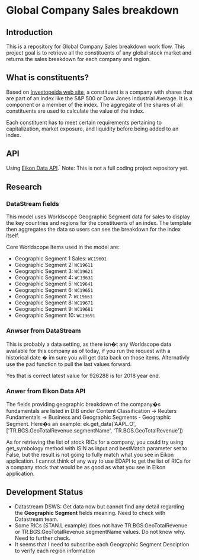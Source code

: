 # Global Company Sales breakdown
## Introduction

This is a repository for Global Company Sales breakdown work flow. This project goal is to retrieve all the constituents of any global stock market and returns the sales breakdown for each company and region.

## What is constituents?

Based on [Investopeida web site](https://www.investopedia.com/terms/c/constituent.asp), a constituent is a company with shares that are part of an index like the S&P 500 or Dow Jones Industrial Average. It is a component or a member of the index. The aggregate of the shares of all constituents are used to calculate the value of the index.

Each constituent has to meet certain requirements pertaining to capitalization, market exposure, and liquidity before being added to an index.

## API
Using [Eikon Data API](https://developers.refinitiv.com/eikon-apis/eikon-data-api).
์
Note: This is not a full coding project repository yet.

## Research

### DataStream fields
This model uses Worldscope Geographic Segment data for sales to display the key countries and regions for the constituents of an index. The template then aggregates the data so users can see the breakdown for the index itself.

Core Worldscope Items used in the model are:
- Geographic Segment 1 Sales: ```WC19601```
- Geographic Segment 2: ```WC19611```
- Geographic Segment 3: ```WC19621```
- Geographic Segment 4: ```WC19631```
- Geographic Segment 5: ```WC19641```
- Geographic Segment 6: ```WC19651```
- Geographic Segment 7: ```WC19661```
- Geographic Segment 8: ```WC19671```
- Geographic Segment 9: ```WC19681```
- Geographic Segment 10: ```WC19691```

### Anwser from DataStream

This is probably a data setting, as there isn�t any Worldscope data available for this company as of today, if you run the request with a historical date � im sure you will get data back on those items.  Alternativly use the pad function to pull the last values forward.

Yes that is correct latest value for 926288 is for 2018 year end.

### Anwer from Eikon Data API

The fields providing geographic breakdown of the company�s fundamentals are listed in DIB under Content Classification -> Reuters Fundamentals -> Business and Geographic Segments - Geographic Segment.
Here�s an example:
ek.get_data('AAPL.O', ['TR.BGS.GeoTotalRevenue.segmentName', 'TR.BGS.GeoTotalRevenue'])

As for retrieving the list of stock RICs for a company, you could try using get_symbology method with ISIN as input and bestMatch parameter set to False, but the result is not going to fully match what you see in Eikon application. I cannot think of any way to use EDAPI to get the list of RICs for a company stock that would be as good as what you see in Eikon application.

## Development Status

- Datastream DSWS: Get data now but cannot find any detail regarding the **Geographic Segment** fields meaning. Need to check with Datastream team.
- Some RICs (STAN.L example) does not have TR.BGS.GeoTotalRevenue or TR.BGS.GeoTotalRevenue.segmentName values. Do not know why. Need to further check.
- It seems that I need to subscribe each Geographic Segment Desciption to verify each region information




